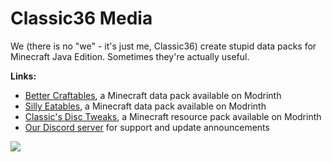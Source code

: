 # Classic36 Media

We (there is no "we" - it's just me, Classic36) create stupid data packs for Minecraft Java Edition. Sometimes they're actually useful.

**Links:**
- [Better Craftables](https://modrinth.com/datapack/better-craftables), a Minecraft data pack available on Modrinth
- [Silly Eatables](https://modrinth.com/datapack/silly-eatables), a Minecraft data pack available on Modrinth
- [Classic's Disc Tweaks](https://modrinth.com/resourcepack/classics-disc-tweaks), a Minecraft resource pack available on Modrinth
- [Our Discord server](https://discord.gg/vZJSDjPcmu) for support and update announcements

[![](https://img.shields.io/discord/1107084025442607206?label=Discord&style=for-the-badge&color=5865F2&logo=discord)](https://discord.gg/vZJSDjPcmu)
